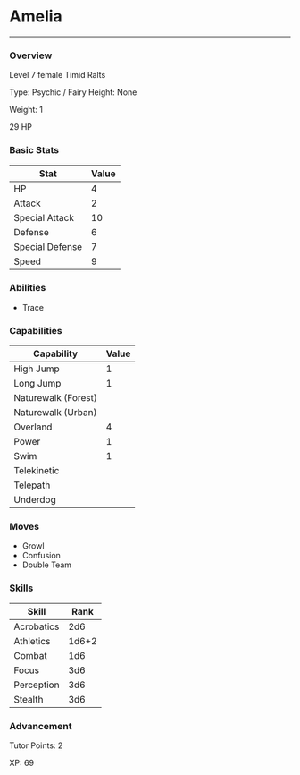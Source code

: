 # Amelia
------------------------------------------------------------------------

### Overview
Level 7 female Timid Ralts

Type: Psychic / Fairy
Height: None

Weight: 1

29 HP

### Basic Stats
| Stat              | Value |
| ----------------- | ----- |
| HP                | 4 |
| Attack            | 2 |
| Special Attack    | 10 |
| Defense           | 6 |
| Special Defense   | 7 |
| Speed             | 9 |

### Abilities
* Trace

### Capabilities
| Capability    | Value |
| ------------- | ----- |
| High Jump | 1 |
| Long Jump | 1 |
| Naturewalk (Forest) |  |
| Naturewalk (Urban) |  |
| Overland | 4 |
| Power | 1 |
| Swim | 1 |
| Telekinetic |  |
| Telepath |  |
| Underdog |  |

### Moves
* Growl
* Confusion
* Double Team

### Skills
| Skill         | Rank |
| ------------- | ---- |
| Acrobatics | 2d6 |
| Athletics | 1d6+2 |
| Combat | 1d6 |
| Focus | 3d6 |
| Perception | 3d6 |
| Stealth | 3d6 |

### Advancement
Tutor Points: 2

XP: 69
